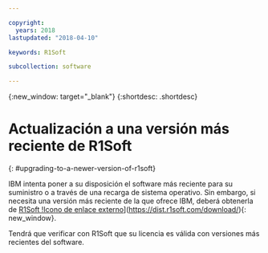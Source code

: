 ```yaml
---

copyright:
  years: 2018
lastupdated: "2018-04-10"

keywords: R1Soft

subcollection: software

---
```


{:new_window: target="_blank"}
{:shortdesc: .shortdesc}

# Actualización a una versión más reciente de R1Soft
{: #upgrading-to-a-newer-version-of-r1soft}

IBM intenta poner a su disposición el software más reciente para su suministro o a través de una recarga de sistema operativo. Sin embargo, si necesita una versión más reciente de la que ofrece IBM, deberá obtenerla de [R1Soft !Icono de enlace externo](../../icons/launch-glyph.svg "Icono de enlace externo")](https://dist.r1soft.com/download/){: new_window}.

Tendrá que verificar con R1Soft que su licencia es válida con versiones más recientes del software.
